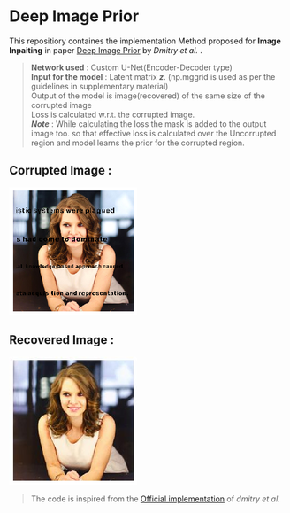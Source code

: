 # Deep Image Prior


This repositiory containes the implementation Method proposed for **Image Inpaiting** in paper [Deep Image Prior](https://arxiv.org/pdf/1711.10925.pdf) by *Dmitry et al.* .


> **Network used** : Custom U-Net(Encoder-Decoder type)\
> **Input for the model** : Latent matrix **_z_**. (np.mggrid is used as per the guidelines in supplementary material)\
> Output of the model is image(recovered) of the same size of the corrupted image\
> Loss is calculated w.r.t. the corrupted image.\
> **_Note_** : While calculating the loss the mask is added to the output image too. so that effective loss is calculated over the Uncorrupted region and model learns the prior for the corrupted region.


## Corrupted Image :
  ![](https://github.com/bhaveshIITB/Deep-image-prior/blob/master/corrupted_img.png)                                          


## Recovered Image :
  ![](https://github.com/bhaveshIITB/Deep-image-prior/blob/master/model_output.jpg)

> The code is inspired from the [Official implementation](https://github.com/DmitryUlyanov/deep-image-prior) of *dmitry et al.* 
